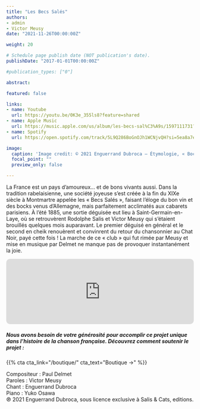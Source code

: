 ```yaml
---
title: "Les Becs Salés"
authors:
- admin
- Victor Meusy
date: "2021-11-26T00:00:00Z"

weight: 20

# Schedule page publish date (NOT publication's date).
publishDate: "2017-01-01T00:00:00Z"

#publication_types: ["0"]

abstract: 

featured: false

links:
- name: Youtube
  url: https://youtu.be/0K3e_355ls8?feature=shared
- name: Apple Music
  url: https://music.apple.com/us/album/les-becs-sal%C3%A9s/1597111731?i=1597111910
- name: Spotify
  url: https://open.spotify.com/track/5L9Q286BoGnOJh1WCNjvQH?si=5ea8a7e7f5cc4bfa

image:
  caption: 'Image credit: © 2021 Enguerrand Dubroca – Étymologie, « Bock », éditions Bergeret / Collection Lequy http://fantaisiesbergeret.free.fr'
  focal_point: ""
  preview_only: false

---
```


La France est un pays d’amoureux… et de bons vivants aussi. Dans la tradition rabelaisienne, une société joyeuse s’est créée à la fin du XIXe siècle à Montmartre appelée les « Becs Salés », faisant l’éloge du bon vin et des bocks venus d’Allemagne, mais parfaitement acclimatés aux cabarets parisiens. À l’été 1885, une sortie déguisée eut lieu à Saint-Germain-en-Laye, où se retrouvèrent Rodolphe Salis et Victor Meusy qui s’étaient brouillés quelques mois auparavant. Le premier déguisé en général et le second en cheik renouèrent et convinrent du retour du chansonnier au Chat Noir, payé cette fois ! La marche de ce « club » qui fut rimée par Meusy et mise en musique par Delmet ne manque pas de provoquer instantanément la joie.


<iframe allow="autoplay *; encrypted-media *; fullscreen *; clipboard-write" frameborder="0" height="175" style="width:100%;max-width:720px;overflow:hidden;border-radius:10px;" sandbox="allow-forms allow-popups allow-same-origin allow-scripts allow-storage-access-by-user-activation allow-top-navigation-by-user-activation" src="https://embed.music.apple.com/us/album/les-becs-sal%C3%A9s/1597111731?i=1597111910"></iframe>

##### Nous avons besoin de votre générosité pour accomplir ce projet unique dans l’histoire de la chanson française. Découvrez comment soutenir le projet :
{{% cta cta_link="/boutique/" cta_text="Boutique →" %}}

<p>Compositeur : Paul Delmet <br>
Paroles : Victor Meusy<br>
Chant : Enguerrand Dubroca<br>
Piano : Yuko Osawa<br>
℗ 2021 Enguerrand Dubroca, sous licence exclusive à Salis & Cats, editions.</p>


